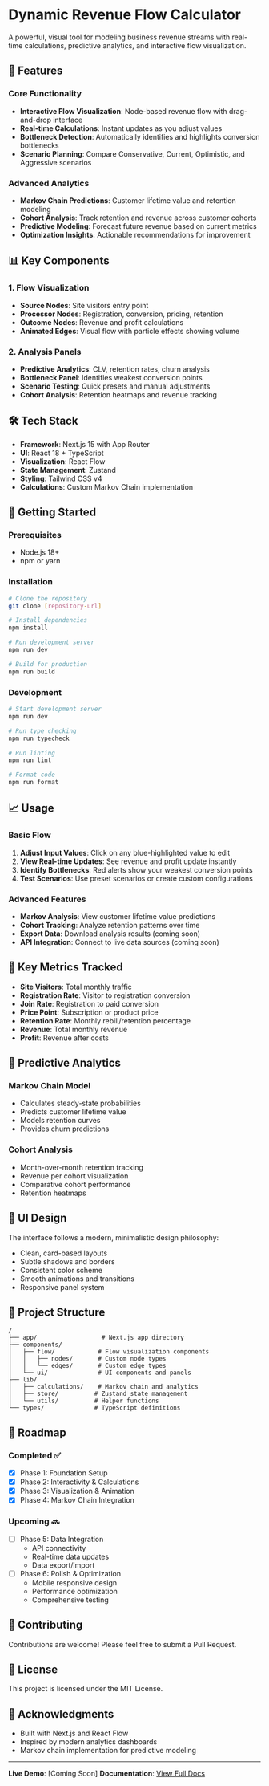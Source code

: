 # Dynamic Revenue Flow Calculator

A powerful, visual tool for modeling business revenue streams with real-time calculations, predictive analytics, and interactive flow visualization.

## 🚀 Features

### Core Functionality
- **Interactive Flow Visualization**: Node-based revenue flow with drag-and-drop interface
- **Real-time Calculations**: Instant updates as you adjust values
- **Bottleneck Detection**: Automatically identifies and highlights conversion bottlenecks
- **Scenario Planning**: Compare Conservative, Current, Optimistic, and Aggressive scenarios

### Advanced Analytics
- **Markov Chain Predictions**: Customer lifetime value and retention modeling
- **Cohort Analysis**: Track retention and revenue across customer cohorts
- **Predictive Modeling**: Forecast future revenue based on current metrics
- **Optimization Insights**: Actionable recommendations for improvement

## 📊 Key Components

### 1. Flow Visualization
- **Source Nodes**: Site visitors entry point
- **Processor Nodes**: Registration, conversion, pricing, retention
- **Outcome Nodes**: Revenue and profit calculations
- **Animated Edges**: Visual flow with particle effects showing volume

### 2. Analysis Panels
- **Predictive Analytics**: CLV, retention rates, churn analysis
- **Bottleneck Panel**: Identifies weakest conversion points
- **Scenario Testing**: Quick presets and manual adjustments
- **Cohort Analysis**: Retention heatmaps and revenue tracking

## 🛠️ Tech Stack

- **Framework**: Next.js 15 with App Router
- **UI**: React 18 + TypeScript
- **Visualization**: React Flow
- **State Management**: Zustand
- **Styling**: Tailwind CSS v4
- **Calculations**: Custom Markov Chain implementation

## 🚦 Getting Started

### Prerequisites
- Node.js 18+
- npm or yarn

### Installation

```bash
# Clone the repository
git clone [repository-url]

# Install dependencies
npm install

# Run development server
npm run dev

# Build for production
npm run build
```

### Development

```bash
# Start development server
npm run dev

# Run type checking
npm run typecheck

# Run linting
npm run lint

# Format code
npm run format
```

## 📈 Usage

### Basic Flow
1. **Adjust Input Values**: Click on any blue-highlighted value to edit
2. **View Real-time Updates**: See revenue and profit update instantly
3. **Identify Bottlenecks**: Red alerts show your weakest conversion points
4. **Test Scenarios**: Use preset scenarios or create custom configurations

### Advanced Features
- **Markov Analysis**: View customer lifetime value predictions
- **Cohort Tracking**: Analyze retention patterns over time
- **Export Data**: Download analysis results (coming soon)
- **API Integration**: Connect to live data sources (coming soon)

## 🎯 Key Metrics Tracked

- **Site Visitors**: Total monthly traffic
- **Registration Rate**: Visitor to registration conversion
- **Join Rate**: Registration to paid conversion  
- **Price Point**: Subscription or product price
- **Retention Rate**: Monthly rebill/retention percentage
- **Revenue**: Total monthly revenue
- **Profit**: Revenue after costs

## 🔮 Predictive Analytics

### Markov Chain Model
- Calculates steady-state probabilities
- Predicts customer lifetime value
- Models retention curves
- Provides churn predictions

### Cohort Analysis
- Month-over-month retention tracking
- Revenue per cohort visualization
- Comparative cohort performance
- Retention heatmaps

## 🎨 UI Design

The interface follows a modern, minimalistic design philosophy:
- Clean, card-based layouts
- Subtle shadows and borders
- Consistent color scheme
- Smooth animations and transitions
- Responsive panel system

## 📁 Project Structure

```
/
├── app/                  # Next.js app directory
├── components/          
│   ├── flow/            # Flow visualization components
│   │   ├── nodes/       # Custom node types
│   │   └── edges/       # Custom edge types
│   └── ui/              # UI components and panels
├── lib/
│   ├── calculations/    # Markov chain and analytics
│   ├── store/          # Zustand state management
│   └── utils/          # Helper functions
└── types/              # TypeScript definitions
```

## 🚀 Roadmap

### Completed ✅
- [x] Phase 1: Foundation Setup
- [x] Phase 2: Interactivity & Calculations
- [x] Phase 3: Visualization & Animation
- [x] Phase 4: Markov Chain Integration

### Upcoming 🔜
- [ ] Phase 5: Data Integration
  - API connectivity
  - Real-time data updates
  - Data export/import
- [ ] Phase 6: Polish & Optimization
  - Mobile responsive design
  - Performance optimization
  - Comprehensive testing

## 🤝 Contributing

Contributions are welcome! Please feel free to submit a Pull Request.

## 📄 License

This project is licensed under the MIT License.

## 🙏 Acknowledgments

- Built with Next.js and React Flow
- Inspired by modern analytics dashboards
- Markov chain implementation for predictive modeling

---

**Live Demo**: [Coming Soon]
**Documentation**: [View Full Docs](./IMPLEMENTATION_PLAN.md)
